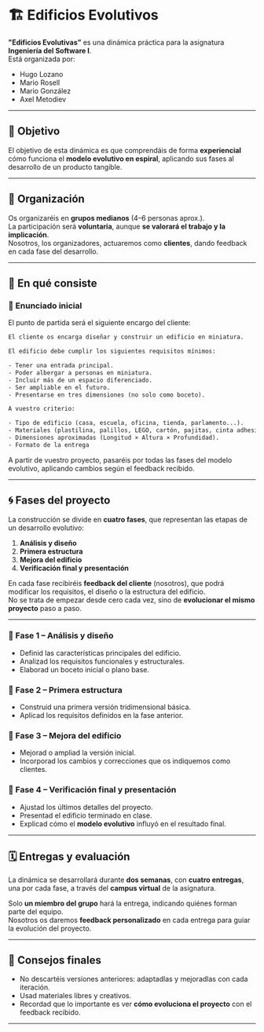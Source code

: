 # 🏗️ Edificios Evolutivos

**"Edificios Evolutivas”** es una dinámica práctica para la asignatura **Ingeniería del Software I**.  
Está organizada por:

- Hugo Lozano
- Mario Rosell
- Mario González
- Axel Metodiev

---

## 🎯 Objetivo

El objetivo de esta dinámica es que comprendáis de forma **experiencial** cómo funciona el **modelo evolutivo en espiral**, aplicando sus fases al desarrollo de un producto tangible.

---

## 👥 Organización

Os organizaréis en **grupos medianos** (4–6 personas aprox.).  
La participación será **voluntaria**, aunque **se valorará el trabajo y la implicación**.  
Nosotros, los organizadores, actuaremos como **clientes**, dando feedback en cada fase del desarrollo.  

---

## 🧱 En qué consiste

### 📝 Enunciado inicial

El punto de partida será el siguiente encargo del cliente:

```txt
El cliente os encarga diseñar y construir un edificio en miniatura.

El edificio debe cumplir los siguientes requisitos mínimos:

- Tener una entrada principal.  
- Poder albergar a personas en miniatura.  
- Incluir más de un espacio diferenciado.  
- Ser ampliable en el futuro.  
- Presentarse en tres dimensiones (no solo como boceto).

A vuestro criterio:

- Tipo de edificio (casa, escuela, oficina, tienda, parlamento...).  
- Materiales (plastilina, palillos, LEGO, cartón, pajitas, cinta adhesiva...).  
- Dimensiones aproximadas (Longitud × Altura × Profundidad).
- Formato de la entrega
```

A partir de vuestro proyecto, pasaréis por todas las fases del modelo evolutivo, aplicando cambios según el feedback recibido.

---

## 🌀 Fases del proyecto

La construcción se divide en **cuatro fases**, que representan las etapas de un desarrollo evolutivo:

1. **Análisis y diseño**  
2. **Primera estructura**  
3. **Mejora del edificio**  
4. **Verificación final y presentación**

En cada fase recibiréis **feedback del cliente** (nosotros), que podrá modificar los requisitos, el diseño o la estructura del edificio.  
No se trata de empezar desde cero cada vez, sino de **evolucionar el mismo proyecto** paso a paso.

---

### 🔹 Fase 1 – Análisis y diseño

- Definid las características principales del edificio.  
- Analizad los requisitos funcionales y estructurales.  
- Elaborad un boceto inicial o plano base.

### 🔹 Fase 2 – Primera estructura

- Construid una primera versión tridimensional básica.  
- Aplicad los requisitos definidos en la fase anterior.

### 🔹 Fase 3 – Mejora del edificio

- Mejorad o ampliad la versión inicial.  
- Incorporad los cambios y correcciones que os indiquemos como clientes.

### 🔹 Fase 4 – Verificación final y presentación

- Ajustad los últimos detalles del proyecto.  
- Presentad el edificio terminado en clase.  
- Explicad cómo el **modelo evolutivo** influyó en el resultado final.

---

## 🗓️ Entregas y evaluación

La dinámica se desarrollará durante **dos semanas**, con **cuatro entregas**, una por cada fase, a través del **campus virtual** de la asignatura.  

Solo **un miembro del grupo** hará la entrega, indicando quiénes forman parte del equipo.  
Nosotros os daremos **feedback personalizado** en cada entrega para guiar la evolución del proyecto.

---

## 💬 Consejos finales

- No descartéis versiones anteriores: adaptadlas y mejoradlas con cada iteración.  
- Usad materiales libres y creativos.
- Recordad que lo importante es ver **cómo evoluciona el proyecto** con el feedback recibido.  

---
